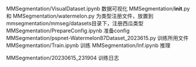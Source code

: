 
MMSegmentation/VisualDataset.ipynb 数据可视化
MMSegmentation/__init__.py 和 MMSegmentation/watermelon.py 为类型注册文件，放置到mmsegmentation/mmseg/datasets目录下，注册西瓜类型
MMSegmentation/PrepareConfig.ipynb 准备config
MMSegmentation/pspnet-Watermelon87Dataset_2023615.py 训练所用文件
MMSegmentation/Train.ipynb 训练
MMSegmentation/Inf.ipynb 推理

MMSegmentation/20230615_231904 训练日志

